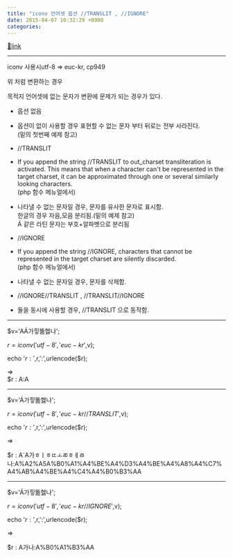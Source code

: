 ```yaml
---
title: "iconv 언어셋 옵션 //TRANSLIT , //IGNORE"
date: 2015-04-07 10:32:29 +0900
categories: 
---
```

[🔗link](http://www.mins01.com/mh/tech/read/930)
***


iconv 사용시utf-8 =&gt; euc-kr, cp949

위 처럼 변환하는 경우

목적지 언어셋에 없는 문자가 변환에 문제가 되는 경우가 있다.



- 옵션 없음
- 옵션이 없이 사용할 경우 표현할 수 없는 문자 부터 뒤로는 전부 사라진다.  
(밑의 첫번째 예제 참고)

- //TRANSLIT
- If you append the string //TRANSLIT to out_charset transliteration is activated. This means that when a character can't be represented in the target charset, it can be approximated through one or several similarly looking characters.  
(php 함수 메뉴얼에서)
- 나타낼 수 없는 문자일 경우, 문자를 유사한 문자로 표시함.  
한글의 경우 자음,모음 분리됨.(밑의 예제 참고)  
Á 같은 라틴 문자는 부호+알파벳으로 분리됨

- //IGNORE
- If you append the string //IGNORE, characters that cannot be represented in the target charset are silently discarded.   
(php 함수 메뉴얼에서)
- 나타낼 수 없는 문자일 경우, 문자를 삭제함.

- //IGNORE//TRANSLIT , //TRANSLIT//IGNORE
- 둘을 동시에 사용할 경우, //TRANSLIT 으로 동작함.


  
- - - - - -

$v='AÁ가힣똚헳나';

$r =iconv('utf-8','euc-kr',$v);

echo '$r : ',$r,':',urlencode($r);



=&gt;   
$r : A:A

- - - - - -

$v='Á가힣똚헳나';

$r = iconv('utf-8','euc-kr//TRANSLIT',$v);

echo '$r : ',$r,':',urlencode($r);



=&gt;   


$r : A´A가ㅎㅣㅎㄸㅗㄻㅎㅔㅀ나:A%A2%A5A%B0%A1%A4%BE%A4%D3%A4%BE%A4%A8%A4%C7%A4%AB%A4%BE%A4%C4%A4%B0%B3%AA

  
- - - - - -

  


$v='Á가힣똚헳나';

$r = iconv('utf-8','euc-kr//IGNORE',$v);

echo '$r : ',$r,':',urlencode($r);



=&gt; 

$r : A가나:A%B0%A1%B3%AA

  

